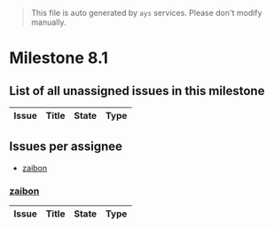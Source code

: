 > This file is auto generated by `ays` services. Please don't modify manually.

# Milestone 8.1

## List of all unassigned issues in this milestone

|Issue|Title|State|Type|
|-----|-----|-----|---|


## Issues per assignee
- [zaibon](#zaibon)



### [zaibon](https://github.com/zaibon)

|Issue|Title|State|Type|
|-----|-----|-----|----|

